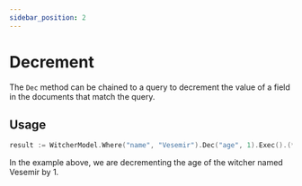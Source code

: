 ```yaml
---
sidebar_position: 2
---
```


# Decrement

The `Dec` method can be chained to a query to decrement the value of a field in the documents that match the query.

## Usage

```go
result := WitcherModel.Where("name", "Vesemir").Dec("age", 1).Exec().(*mongo.UpdateResult)
```

In the example above, we are decrementing the age of the witcher named Vesemir by 1.